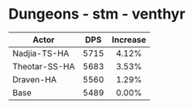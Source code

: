 # Dungeons - stm - venthyr
| Actor | DPS | Increase |
|---|:---:|:---:|
|Nadjia-TS-HA|5715|4.12%|
|Theotar-SS-HA|5683|3.53%|
|Draven-HA|5560|1.29%|
|Base|5489|0.00%|
